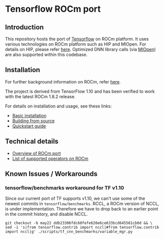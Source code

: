 # Tensorflow ROCm port #

## Introduction ##

This repository hosts the port of [Tensorflow](https://github.com/tensorflow/tensorflow) on ROCm platform. It uses various technologies on ROCm platform such as HIP and MIOpen. For details on HIP, please refer [here](https://github.com/GPUOpen-ProfessionalCompute-Tools/HIP). Optimized DNN library calls (via [MIOpen](https://github.com/ROCmSoftwarePlatform/MIOpen)) are also supported within this codebase.

## Installation ##

For further background information on ROCm, refer [here](https://github.com/RadeonOpenCompute/ROCm/blob/master/README.md).

The project is derived from TensorFlow 1.10 and has been verified to work with the latest ROCm 1.8.2 release.

For details on installation and usage, see these links:
* [Basic installation](rocm_docs/tensorflow-install-basic.md)
* [Building from source](rocm_docs/tensorflow-build-from-source.md)
* [Quickstart guide](rocm_docs/tensorflow-quickstart.md)


## Technical details ##
* [Overview of ROCm port](rocm_docs/rocm-port-overview.md)
* [List of supported operators on ROCm](rocm_docs/core_kernels.md)


## Known Issues / Workarounds

### tensorflow/benchmarks workaround for TF v1.10
Since our current port of TF supports v1.10, we can't use some of the newest commits in `tensorflow/benchmarks`. RCCL, a ROCm version of NCCL, is under implementation. Therefore we have to drop back to an earlier point in the commit history, and disable NCCL.

```
git checkout -b may22 ddb23306fdc60fefe620e6ce633bcd645561cb0d && \
sed -i 's|from tensorflow.contrib import nccl|#from tensorflow.contrib import nccl|g' ./scripts/tf_cnn_benchmarks/variable_mgr.py
```
